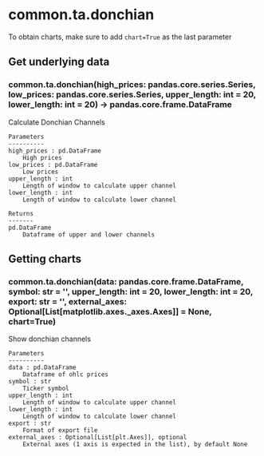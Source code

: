 # common.ta.donchian

To obtain charts, make sure to add `chart=True` as the last parameter

## Get underlying data 
### common.ta.donchian(high_prices: pandas.core.series.Series, low_prices: pandas.core.series.Series, upper_length: int = 20, lower_length: int = 20) -> pandas.core.frame.DataFrame

Calculate Donchian Channels

    Parameters
    ----------
    high_prices : pd.DataFrame
        High prices
    low_prices : pd.DataFrame
        Low prices
    upper_length : int
        Length of window to calculate upper channel
    lower_length : int
        Length of window to calculate lower channel

    Returns
    -------
    pd.DataFrame
        Dataframe of upper and lower channels

## Getting charts 
### common.ta.donchian(data: pandas.core.frame.DataFrame, symbol: str = '', upper_length: int = 20, lower_length: int = 20, export: str = '', external_axes: Optional[List[matplotlib.axes._axes.Axes]] = None, chart=True)

Show donchian channels

    Parameters
    ----------
    data : pd.DataFrame
        Dataframe of ohlc prices
    symbol : str
        Ticker symbol
    upper_length : int
        Length of window to calculate upper channel
    lower_length : int
        Length of window to calculate lower channel
    export : str
        Format of export file
    external_axes : Optional[List[plt.Axes]], optional
        External axes (1 axis is expected in the list), by default None
